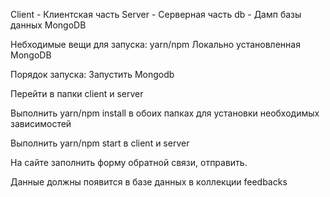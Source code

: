 Client - Клиентская часть
Server - Серверная часть
db - Дамп базы данных MongoDB 

Небходимые вещи для запуска:
yarn/npm
Локально установленная MongoDB

Порядок запуска:
Запустить Mongodb

Перейти в папки client и server

Выполнить yarn/npm install в обоих папках для установки необходимых зависимостей

Выполнить yarn/npm start в client и server

На сайте заполнить форму обратной связи, отправить.

Данные должны появится в базе данных в коллекции feedbacks
